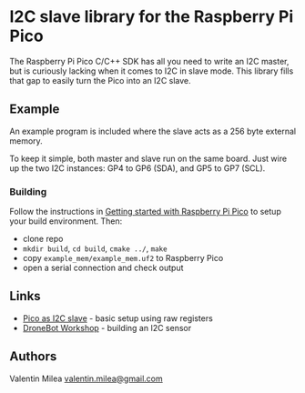 # I2C slave library for the Raspberry Pi Pico

The Raspberry Pi Pico C/C++ SDK has all you need to write an I2C master, but is curiously lacking when it comes to I2C in slave mode. This library fills that gap to easily turn the Pico into an I2C slave.

## Example

An example program is included where the slave acts as a 256 byte external memory.

To keep it simple, both master and slave run on the same board. Just wire up the two I2C instances: GP4 to GP6 (SDA), and GP5 to GP7 (SCL).

### Building

Follow the instructions in [Getting started with Raspberry Pi Pico](https://datasheets.raspberrypi.org/pico/getting-started-with-pico.pdf) to setup your build environment. Then:

- clone repo
- `mkdir build`, `cd build`, `cmake ../`, `make`
- copy `example_mem/example_mem.uf2` to Raspberry Pico
- open a serial connection and check output

## Links

- [Pico as I2C slave](https://www.raspberrypi.org/forums/viewtopic.php?t=304074) - basic setup using raw registers
- [DroneBot Workshop](https://dronebotworkshop.com/i2c-part-2-build-i2c-sensor/) - building an I2C sensor

## Authors

Valentin Milea <valentin.milea@gmail.com>
